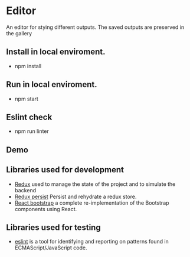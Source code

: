# Editor

An editor for stying different outputs. The saved outputs are preserved in the gallery

## Install in local enviroment.
   - npm install

## Run in local enviroment.
   - npm start

## Eslint check
   - npm run linter

## Demo

## Libraries used for development
   - [Redux](https://redux.js.org/) used to manage the state of the project and to simulate the backend
   - [Redux persist](https://github.com/rt2zz/redux-persist) Persist and rehydrate a redux store.
   - [React bootstrap](https://react-bootstrap.github.io/) a complete re-implementation of the Bootstrap components using React.

## Libraries used for testing
   - [eslint](https://github.com/eslint/eslint) is a tool for identifying and reporting on patterns found in ECMAScript/JavaScript code.